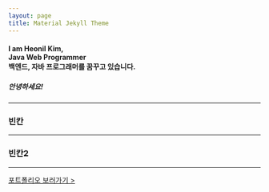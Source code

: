 ```yaml
---
layout: page
title: Material Jekyll Theme
---
```


#### I am Heonil Kim,<br>Java Web Programmer<br>백엔드, 자바 프로그래머를 꿈꾸고 있습니다.



##### 안녕하세요!

------

### 빈칸

------

### 빈칸2

------

[포트폴리오 보러가기 >](https://iamheonil.github.io)

